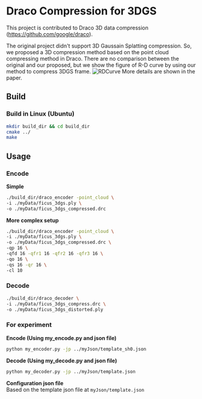 # Draco Compression for 3DGS

This project is contributed to Draco 3D data compression (https://github.com/google/draco).

The original project didn't support 3D Gaussain Splatting compression. So, we proposed a 3D compression method based on the point cloud compressing method in Draco.
There are no comparison between the original and our proposed, but we show the figure of R-D curve by using our method to compress 3DGS frame. 
![RDCurve](http://url/to/img.png)
More details are shown in the paper.

 

## Build
### Build in Linux (Ubuntu)
```bash
mkdir build_dir && cd build_dir
cmake ../
make
```

## Usage
### Encode
**Simple**  
```bash
./build_dir/draco_encoder -point_cloud \
-i ./myData/ficus_3dgs.ply \
-o ./myData/ficus_3dgs_compressed.drc
```

**More complex setup**  
```bash
./build_dir/draco_encoder -point_cloud \
-i ./myData/ficus_3dgs.ply \
-o ./myData/ficus_3dgs_compressed.drc \
-qp 16 \
-qfd 16 -qfr1 16 -qfr2 16 -qfr3 16 \
-qo 16 \
-qs 16 -qr 16 \
-cl 10
```

### Decode
```bash
./build_dir/draco_decoder \
-i ./myData/ficus_3dgs_compress.drc \
-o ./myData/ficus_3dgs_distorted.ply
```

### For experiment
**Encode (Using my_encode.py and json file)**  
```bash
python my_encoder.py -jp ../myJson/template_sh0.json
```

**Decode (Using my_decode.py and json file)**  
```bash
python my_decoder.py -jp ../myJson/template.json
```

**Configuration json file**  
Based on the template json file at `myJson/template.json`
